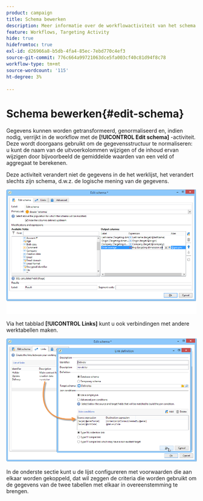 ```yaml
---
product: campaign
title: Schema bewerken
description: Meer informatie over de workflowactiviteit van het schema bewerken
feature: Workflows, Targeting Activity
hide: true
hidefromtoc: true
exl-id: d26966a8-b5db-4fa4-85ec-7ebd770c4ef3
source-git-commit: 776c664a99721063dce5fa003cf40c81d94f8c78
workflow-type: tm+mt
source-wordcount: '115'
ht-degree: 3%

---
```


# Schema bewerken{#edit-schema}



Gegevens kunnen worden getransformeerd, genormaliseerd en, indien nodig, verrijkt in de workflow met de **[!UICONTROL Edit schema]** -activiteit. Deze wordt doorgaans gebruikt om de gegevensstructuur te normaliseren: u kunt de naam van de uitvoerkolommen wijzigen of de inhoud ervan wijzigen door bijvoorbeeld de gemiddelde waarden van een veld of aggregaat te berekenen.

Deze activiteit verandert niet de gegevens in de het werklijst, het verandert slechts zijn schema, d.w.z. de logische mening van de gegevens.

![](assets/wf_manipulation_box.png)

Via het tabblad **[!UICONTROL Links]** kunt u ook verbindingen met andere werktabellen maken.

![](assets/wf_manipulation_box_link_tab.png)

In de onderste sectie kunt u de lijst configureren met voorwaarden die aan elkaar worden gekoppeld, dat wil zeggen de criteria die worden gebruikt om de gegevens van de twee tabellen met elkaar in overeenstemming te brengen.
